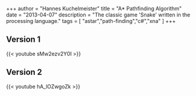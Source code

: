 +++
author = "Hannes Kuchelmeister"
title = "A* Pathfinding Algorithm"
date = "2013-04-07"
description = "The classic game 'Snake' written in the processing language."
tags = [
    "astar","path-finding","c#","xna"
]
+++

## Version 1
{{< youtube sMw2ezv2Y0I >}}

## Version 2
{{< youtube hA_lOZwgoZk >}}

